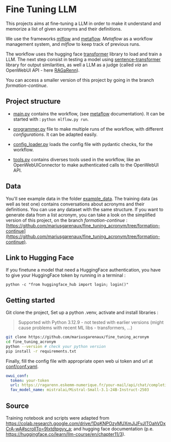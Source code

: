 # Fine Tuning LLM

This projects aims at fine-tuning a LLM in order to make it understand and memorize a list of given acronyms and their definitions.

We use the frameworks [mlflow](https://mlflow.org/) and [metaflow](https://metaflow.org/). _Metaflow_ as a workflow management system, and _mlflow_ to keep track of previous runs.

The workflow uses the hugging face [transformer](https://huggingface.co/docs/transformers/v4.17.0/en/index) library to load and train a LLM.
The next step consist in testing a model using [sentence-transformer](https://www.sbert.net/) library for output similarities, as well a LLM as a judge (called _via_ an OpenWebUI API - here [RAGaRenn](https://ragarenn.eskemm-numerique.fr/index.html)).

You can access a smaller version of this project by going in the branch _formation-continue_. 

## Project structure 

- [main.py](main.py) contains the workflow, (see [metaflow](https://metaflow.org/) documentation). It can be started with : `python mlflow.py run`.

- [programmer.py](programmer.py) file to make multiple runs of the workflow, with different _configurations_. It can be adapted easily.

- [config_loader.py](config_loader.py) loads the config file with pydantic checks, for the workflow.

- [tools.py](tools.py) contains diverses tools used in the workflow, like an OpenWebUIConnector to make authenticated calls to the OpenWebUI API.

## Data

You'll see example data in the folder [example_data](example_data). The training data (as well as test one) contains conversations about acronyms and their definitions. You can use any dataset with the same structure. If you want to generate data from a list acronym, you can take a look on the simplified version of this project, on the branch _formation-continue_ : [https://github.com/mariusgarenaux/fine_tuning_acronym/tree/formation-continue](https://github.com/mariusgarenaux/fine_tuning_acronym/tree/formation-continue).

## Link to Hugging Face

If you finetune a model that need a HuggingFace authentication, you have to give your HuggingFace token by running in a terminal : 

```
python -c "from huggingface_hub import login; login()"
```

## Getting started

Git clone the project,
Set up a python .venv, activate and install libraries :

> Supported with Python 3.12.9 - not tested with earlier versions (might cause problems with recent ML libs - transformers, ...)

```bash
git clone https://github.com/mariusgarenaux/fine_tuning_acronym
cd fine_tuning_acronym
python --version # check your python version
pip install -r requirements.txt
```

Finally, fill the config file with appropriate open web ui token and url at [conf/conf.yaml](conf/conf.yaml).

```yaml
owui_conf:
  token: your-token
  url: https://ragarenn.eskemm-numerique.fr/your-mail/api/chat/completions
  fav_model_name: mistralai/Mistral-Small-3.1-24B-Instruct-2503
```
## Source

Training notebook and scripts were adapted from https://colab.research.google.com/drive/1DqKNPOzyMUXmJiJFvJITOahVDxCrA-wA#scrollTo=9Ixtdtpgyv_a; and hugging face documentation (p.e. https://huggingface.co/learn/llm-course/en/chapter11/3).